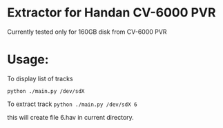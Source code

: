 Extractor for Handan CV-6000 PVR
================================

Currently tested only for 160GB disk from CV-6000 PVR

Usage:
======
To display list of tracks

```python ./main.py /dev/sdX```

To extract track
```python ./main.py /dev/sdX 6```

this will create file 6.hav in current directory.
